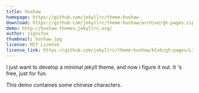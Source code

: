 ```yaml
---
title: hushaw
homepage: https://github.com/jekyllrc/theme-hushaw
download: https://github.com/jekyllrc/theme-hushaw/archive/gh-pages.zip
demo: http://hushaw.themes.jekyllrc.org/
author: signifox
thumbnail: hushaw.jpg
license: MIT License
license_link: https://github.com/jekyllrc/theme-hushaw/blob/gh-pages/LICENCE
---
```


I just want to develop a minimal jekyll theme, and now i figure it out.
It 's free, just for fun.

This demo containes some chinese characters.
